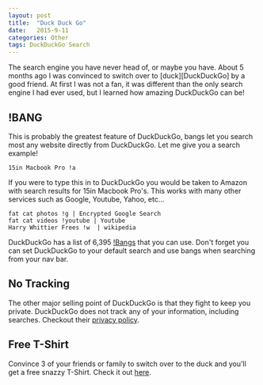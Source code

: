```yaml
---
layout: post
title:  "Duck Duck Go"
date:   2015-9-11
categories: Other
tags: DuckDuckGo Search
---
```

The search engine you have never head of, or maybe you have. About 5 months ago I was convinced to switch over to [duck][DuckDuckGo] by a good friend. At first I was not a fan, it was different than the only search engine I had ever used, but I learned how amazing DuckDuckGo can be!

## !BANG
This is probably the greatest feature of DuckDuckGo, bangs let you search most any website directly from DuckDuckGo. Let me give you a search example!

    15in Macbook Pro !a

If you were to type this in to DuckDuckGo you would be taken to Amazon with search results for 15in Macbook Pro's. This works with many other services such as Google, Youtube, Yahoo, etc...

    fat cat photos !g | Encrypted Google Search
    fat cat videos !youtube | Youtube
    Harry Whittier Frees !w  | wikipedia


DuckDuckGo has a list of 6,395 [!Bangs] that you can use. Don't forget you can set DuckDuckGo to your default search and use bangs when searching from your nav bar.


## No Tracking
The other major selling point of DuckDuckGo is that they fight to keep you private. DuckDuckGo does not track any of your information, including searches. Checkout their [privacy policy][private].


## Free T-Shirt
Convince 3 of your friends or family to switch over to the duck and you'll get a free snazzy T-Shirt. Check it out [here][tshirt].



[duck]: http://duckduckgo.com
[!Bangs]: https://duckduckgo.com/bang
[private]: https://duckduckgo.com/privacy
[tshirt]: https://duckduckgo.com/spread
